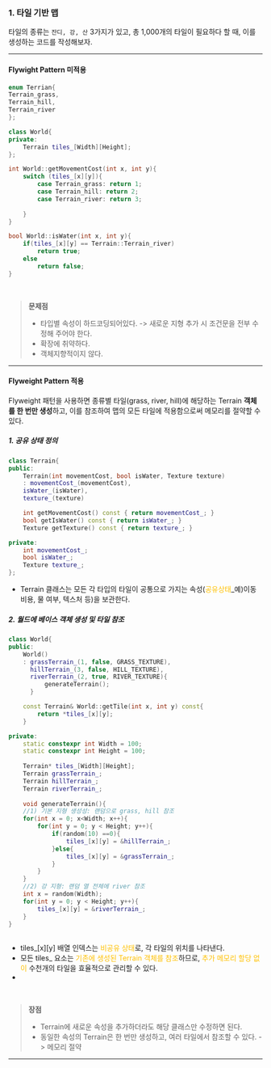 ### 1. 타일 기반 맵
타일의 종류는 `잔디, 강, 산` 3가지가 있고, 총 1,000개의 타일이 필요하다 할 때, 이를 생성하는 코드를 작성해보자.

--- 
#### Flywight Pattern 미적용
```cpp
enum Terrian{     
Terrain_grass, 
Terrain_hill,   
Terrain_river
};

class World{
private:
	Terrain tiles_[Width][Height];
};

int World::getMovementCost(int x, int y){
	switch (tiles_[x][y]){
		case Terrain_grass: return 1;
		case Terrain_hill: return 2;
		case Terrain_river: return 3;
		
	} 
}

bool World::isWater(int x, int y){
	if(tiles_[x][y] == Terrain::Terrain_river)
		return true; 
	else
		return false;
}
```
<br>

> **문제점**
> - 타입별 속성이 하드코딩되어있다. -> 새로운 지형 추가 시 조건문을 전부 수정해 주어야 한다.
> - 확장에 취약하다.
> - 객체지향적이지 않다.

---

#### Flyweight Pattern 적용
Flyweight 패턴을 사용하면 종류별 타일(grass, river, hill)에 해당하는 Terrain **객체를 한 번만 생성**하고, 이를 참조하여 맵의 모든 타일에 적용함으로써 메모리를 절약할 수 있다.

##### 1. 공유 상태 정의
```cpp
class Terrain{  
public:
	Terrain(int movementCost, bool isWater, Texture texture)
	: movementCost_(movementCost),
	isWater_(isWater),
	texture_(texture)

	int getMovementCost() const { return movementCost_; }
	bool getIsWater() const { return isWater_; }
	Texture getTexture() const { return texture_; }

private:
	int movementCost_;
	bool isWater_;
	Texture texture_;
};
```
- Terrain 클래스는 모든 각 타입의 타일이 공통으로 가지는 속성(<span style="color:rgb(255, 192, 0)">공유상태</span>_예)이동 비용, 물 여부, 텍스처 등)을 보관한다.


##### 2. 월드에 베이스 객체 생성 및 타일 참조
```cpp
class World{
public:
	World()
	: grassTerrain_(1, false, GRASS_TEXTURE),
	  hillTerrain_(3, false, HILL_TEXTURE),
	  riverTerrain_(2, true, RIVER_TEXTURE){
		  generateTerrain();
	  }

	const Terrain& World::getTile(int x, int y) const{
		return *tiles_[x][y];
	}

private:
	static constexpr int Width = 100;
	static constexpr int Height = 100;
	
	Terrain* tiles_[Width][Height];
	Terrain grassTerrain_;
	Terrain hillTerrain_;
	Terrain riverTerrain_;
	
	void generateTerrain(){
	//1) 기본 지형 생성성: 랜덤으로 grass, hill 참조
	for(int x = 0; x<Width; x++){
		for(int y = 0; y < Height; y++){
			if(random(10) ==0){
				tiles_[x][y] = &hillTerrain_;
			}else{
				tiles_[x][y] = &grassTerrain_;
			}
		}
	}
	//2) 강 지형: 랜덤 열 전체에 river 참조
	int x = random(Width);
	for(int y = 0; y < Height; y++){
		tiles_[x][y] = &riverTerrain_;
	}
}
	  

```

- tiles_[x][y] 배열 인덱스는 <span style="color:rgb(255, 192, 0)">비공유 상태</span>로, 각 타일의 위치를 나타낸다.
- 모든 tiles_ 요소는 <span style="color:rgb(255, 192, 0)">기존에 생성된 Terrain 객체를 참조</span>하므로, <span style="color:rgb(255, 192, 0)">추가 메모리 할당 없이</span> 수천개의 타일을 효율적으로 관리할 수 있다.
- 
<br>

> **장점**
> - Terrain에 새로운 속성을 추가하더라도 해당 클래스만 수정하면 된다.
> - 동일한 속성의 Terrain은 한 번만 생성하고, 여러 타일에서 참조할 수 있다. -> 메모리 절약

---
